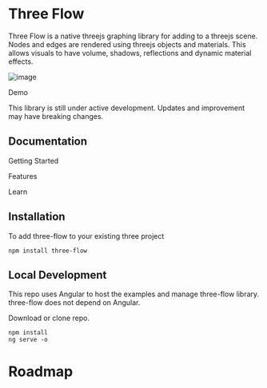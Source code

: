# Three Flow

Three Flow is a native threejs graphing library for adding to a threejs scene.  Nodes and edges are rendered using threejs objects and materials. This allows visuals to have volume, shadows, reflections and dynamic material effects.

![image](https://github.com/IRobot1/three-flow-ts/assets/25032599/777b313c-05f9-440b-98ef-ac15742e649a)

Demo

This library is still under active development.  Updates and improvement may have breaking changes.

## Documentation

Getting Started

Features

Learn

## Installation

To add three-flow to your existing three project

```
npm install three-flow
```

## Local Development
This repo uses Angular to host the examples and manage three-flow library. three-flow does not depend on Angular.

Download or clone repo.  

```
npm install
ng serve -o
```
# Roadmap
